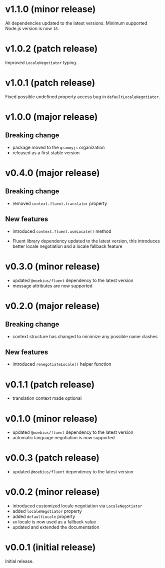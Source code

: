 
# v1.1.0 (minor release)

All dependencies updated to the latest versions.
Minimum supported Node.js version is now `18`.


# v1.0.2 (patch release)

Improved `LocaleNegotiator` typing.


# v1.0.1 (patch release)

Fixed possible undefined property access bug in
`defaultLocaleNegotiator`.


# v1.0.0 (major release)

## Breaking change

- package moved to the `grammyjs` organization
- released as a first stable version


# v0.4.0 (major release)

## Breaking change

- removed `context.fluent.translator` property

## New features

- introduced `context.fluent.useLocale()` method

- Fluent library dependency updated to the latest version,
  this introduces better locale negotiation and
  a locale fallback feature


# v0.3.0 (minor release)

- updated `@moebius/fluent` dependency to the latest version
- message attributes are now supported


# v0.2.0 (major release)

## Breaking change

- context structure has changed to minimize
  any possible name clashes

## New features

- introduced `renegotiateLocale()` helper function


# v0.1.1 (patch release)

- translation context made optional


# v0.1.0 (minor release)

- updated `@moebius/fluent` dependency to the latest version
- automatic language negotiation is now supported


# v0.0.3 (patch release)

- updated `@moebius/fluent` dependency to the latest version


# v0.0.2 (minor release)

- introduced customized locale negotiation via `LocaleNegotiator`
- added `localeNegotiator` property
- added `defaultLocale` property
- `en` locale is now used as a fallback value
- updated and extended the documentation


# v0.0.1 (initial release)

Initial release.

